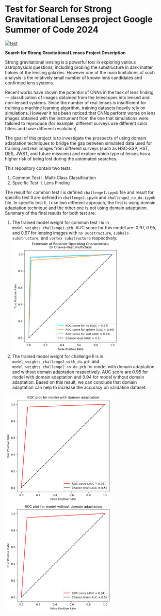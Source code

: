 # Test for Search for Strong Gravitational Lenses project Google Summer of Code 2024
[![text](https://img.shields.io/badge/LinkedIn-0077B5?style=for-the-badge&logo=linkedin&logoColor=white)](https://www.linkedin.com/in/muhammad-rafi-sudrajat/)

**Search for Strong Gravitational Lenses Project Description**

Strong gravitational lensing is a powerful tool in exploring various astrophysical questions, including probing the substructure in dark matter haloes of the lensing galaxies. However one of the main limitations of such analysis is the relatively small number of known lens candidates and confirmed lens systems.

Recent works have shown the potential of CNNs in the task of lens finding — classification of images obtained from the telescopes into lensed and non-lensed systems. Since the number of real lenses is insufficient for training a machine learning algorithm, training datasets heavily rely on simulations. However it has been noticed that CNNs perform worse on lens images obtained with the instrument from the one that simulations were tailored to reproduce (for example, different surveys use different color filters and have different resolution).

The goal of this project is to investigate the prospects of using domain adaptation techniques to bridge the gap between simulated data used for training and real images from different surveys (such as HSC-SSP, HST, DES, JWST, and future missions) and explore which type of lenses has a higher risk of being lost during the automated searches.

This repository contain two tests:
1. Common Test I. Multi-Class Classification
2. Specific Test II. Lens Finding 

The result for common test I is defined `challenge1.ipynb` file and result for specific test II are defined in `challenge2.ipynb` and `challenge2_no_da.ipynb` file. In specific test II, I use two different approach, the first is using domain adaptation technique and the other one is not using domain adaptation. Summary of the final results for both test are:

1. The trained model weight for common test I is in `model_weights_challenge1.pth`. AUC score for this model are: 0.97, 0.95, and 0.97 for lensing images with `no substructure`, `subhalo substructure`, and `vortex substructure` respectively. <br><img src="./img/ROC_curve_challenge1.png" width=350>
2. The trained model weight for challenge II is in `model_weights_challenge2_with_da.pth` and `model_weights_challenge2_no_da.pth` for model with domain adaptation and without domain adaptation respectively. AUC score are 0.95 for model with domain adaptation and 0.94 for model without domain adaptation. Based on this result, we can conclude that domain adaptation can help to increase the accuracy on validation dataset.

<img src="./img/ROC_curve_challenge2_with_da.png" width=350><br>
<img src="./img/ROC_curve_challenge2_no_da.png" width=350>

